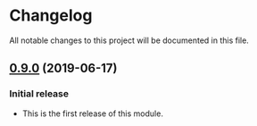 # Changelog

All notable changes to this project will be documented in this file.

## [0.9.0](https://github.com/broadinstitute/puppet-qualys_agent/tree/0.9.0) (2019-06-17)

### Initial release

* This is the first release of this module.
